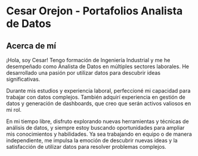 # Cesar Orejon - Portafolios Analista de Datos 
## Acerca de mí
¡Hola, soy Cesar! Tengo formación de Ingeniería Industrial y me he desempeñado como Analista de Datos en múltiples sectores laborales. He desarrollado una pasión por utilizar datos para descubrir ideas significativas.

Durante mis estudios y experiencia laboral, perfeccioné mi capacidad para trabajar con datos complejos. También adquirí experiencia en gestión de datos y generación de dashboards, que creo que serán activos valiosos en mi rol.

En mi tiempo libre, disfruto explorando nuevas herramientas y técnicas de análisis de datos, y siempre estoy buscando oportunidades para ampliar mis conocimientos y habilidades. Ya sea trabajando en equipo o de manera independiente, me impulsa la emoción de descubrir nuevas ideas y la satisfacción de utilizar datos para resolver problemas complejos.
